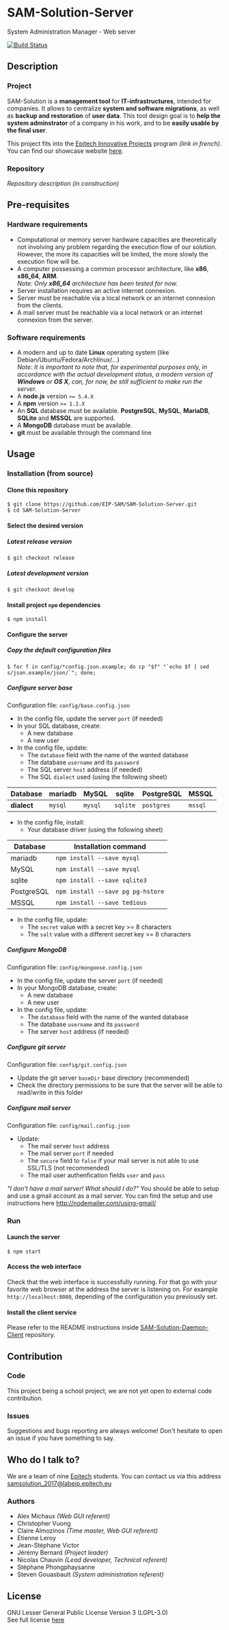 # SAM-Solution-Server
System Administration Manager - Web server

[![Build Status](https://circleci.com/gh/EIP-SAM/SAM-Solution-Server/tree/develop.svg?style=shield)](https://circleci.com/gh/EIP-SAM/SAM-Solution-Server)

## Description
### Project
SAM-Solution is a __management tool__ for __IT-infrastructures__, intended for companies.
It allows to centralize __system and software migrations__, as well as __backup and restoration__ of __user data__.
This tool design goal is to __help the system adminstrator__ of a company in his work, and to be __easily usable by the final user__.

This project fits into the [Epitech Innovative Projects](http://www.epitech.eu/epitech-innovative-projects.aspx) program *(link in french)*. You can find our showcase website [here](http://eip.epitech.eu/2017/samsolution).

### Repository
*Repository description (in construction)*

## Pre-requisites
### Hardware requirements
* Computational or memory server hardware capacities are theoretically not involving any problem regarding the execution flow of our solution. However, the more its capacities will be limited, the more slowly the execution flow will be.
* A computer possessing a common processor architecture, like __x86__, __x86_64__, __ARM__.  
  *Note: Only __x86_64__ architecture has been tested for now.*
* Server installation requires an active internet connexion.
* Server must be reachable via a local network or an internet connexion from the clients.
* A mail server must be reachable via a local network or an internet connexion from the server.

### Software requirements
* A modern and up to date __Linux__ operating system (like Debian/Ubuntu/Fedora/Archlinux/...)  
  *Note: It is important to note that, for experimental purposes only, in accordance with the actual development status, a modern version of __Windows__ or __OS X__, can, for now, be still sufficient to make run the server.*
* A __node.js__ version `>= 5.4.X`
* A __npm__ version `>= 1.2.X`
* An __SQL__ database must be available. __PostgreSQL__, __MySQL__, __MariaDB__, __SQLite__ and __MSSQL__ are supported.
* A __MongoDB__ database must be available.
* __git__ must be available through the command line

## Usage
### Installation (from source)
#### Clone this repository
```
$ git clone https://github.com/EIP-SAM/SAM-Solution-Server.git
$ cd SAM-Solution-Server
```

#### Select the desired version
##### Latest release version
```
$ git checkout release
```

##### Latest development version
```
$ git checkout develop
```

#### Install project `npm` dependencies
```
$ npm install
```

#### Configure the server
##### Copy the default configuration files
```
$ for f in config/*config.json.example; do cp "$f" "`echo $f | sed s/json.example/json/`"; done;
```

##### Configure server base
Configuration file: `config/base.config.json`
* In the config file, update the server `port` (if needed)
* In your SQL database, create:
  * A new database
  * A new user
* In the config file, update:
  * The `database` field with the name of the wanted database
  * The database `username` and its `password`
  * The SQL server `host` address (if needed)
  * The SQL `dialect` used (using the following sheet)

| __Database__ | mariadb | MySQL   | sqlite   | PostgreSQL | MSSQL   |
|--------------|---------|---------|----------|------------|---------|
| __dialect__  | `mysql` | `mysql` | `sqlite` | `postgres` | `mssql` |

* In the config file, install:
  * Your database driver (using the following sheet)

| __Database__ | __Installation command__          |
|--------------|-----------------------------------|
| mariadb      | `npm install --save mysql`        |
| MySQL        | `npm install --save mysql`        |
| sqlite       | `npm install --save sqlite3`      |
| PostgreSQL   | `npm install --save pg pg-hstore` |
| MSSQL        | `npm install --save tedious`      |

* In the config file, update:
  * The `secret` value with a secret key >= 8 characters
  * The `salt` value with a different secret key >= 8 characters

##### Configure MongoDB
Configuration file: `config/mongoose.config.json`
* In the config file, update the server `port` (if needed)
* In your MongoDB database, create:
  * A new database
  * A new user
* In the config file, update:
  * The `database` field with the name of the wanted database
  * The database `username` and its `password`
  * The server `host` address (if needed)

##### Configure git server
Configuration file: `config/git.config.json`
* Update the git server `baseDir` base directory (recommended)
* Check the directory permissions to be sure that the server will be able to read/write in this folder

##### Configure mail server
Configuration file: `config/mail.config.json`
* Update:
  * The mail server `host` address
  * The mail server `port` if needed
  * The `secure` field to `false` if your mail server is not able to use SSL/TLS (not recommended)
  * The mail user authenfication fields `user` and `pass`

*"I don't have a mail server! What should I do?"* You should be able to setup and use a gmail account as a mail server. You can find the setup and use instructions here http://nodemailer.com/using-gmail/

### Run
#### Launch the server
```
$ npm start
```

#### Access the web interface
Check that the web interface is successfully running. For that go with your favorite web browser at the address the server is listening on. For example `http://localhost:8080`, depending of the configuration you previously set.

#### Install the client service
Please refer to the README instructions inside [SAM-Solution-Daemon-Client](https://github.com/EIP-SAM/SAM-Solution-Daemon-Client) repository.

## Contribution
### Code
This project being a school project, we are not yet open to external code contribution.

### Issues
Suggestions and bugs reporting are always welcome! Don't hesitate to open an issue if you have something to say.

## Who do I talk to?
We are a team of nine [Epitech](https://en.wikipedia.org/wiki/Epitech) students. You can contact us via this address samsolution_2017@labeip.epitech.eu

### Authors
* Alex Michaux *(Web GUI referent)*
* Christopher Vuong
* Claire Almozinos *(Time master, Web GUI referent)*
* Etienne Leroy
* Jean-Stéphane Victor
* Jérémy Bernard *(Project leader)*
* Nicolas Chauvin *(Lead developer, Technical referent)*
* Stéphane Phongphaysanne
* Steven Gouasbault *(System administration referent)*

## License
GNU Lesser General Public License Version 3 (LGPL-3.0)  
See full license [here](https://github.com/EIP-SAM/SAM-Solution-Server/blob/develop/LICENSE)
